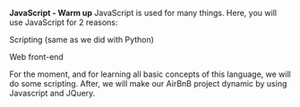**JavaScript - Warm up**
JavaScript is used for many things. Here, you will use JavaScript for 2 reasons:



Scripting (same as we did with Python)

Web front-end

For the moment, and for learning all basic concepts of this language, we will do some scripting. After, we will make our AirBnB project dynamic by using Javascript and JQuery.